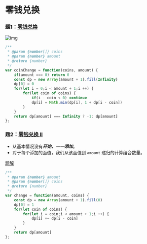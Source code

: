 # 零钱兑换

### 题1：[零钱兑换](https://leetcode-cn.com/problems/coin-change/)

![img](https://mmbiz.qpic.cn/mmbiz_png/map09icNxZ4mo8FONSnibO8wIRV6aBwGdXMW60mQnobpZ4pwmjGZYKwjhC8zA4ckTibQksLicrLWazpuMktVZxksmg/640?wx_fmt=png&tp=webp&wxfrom=5&wx_lazy=1&wx_co=1)

```javascript
/**
 * @param {number[]} coins
 * @param {number} amount
 * @return {number}
 */
var coinChange = function(coins, amount) {
    if(amount === 0) return 0
    const dp = new Array(amount + 1).fill(Infinity)
    dp[0] = 0
    for(let i = 0;i < amount + 1;i ++) {
        for(let coin of coins) {
            if(i - coin < 0) continue
            dp[i] = Math.min(dp[i], 1 + dp[i - coin])
        }
    }
    return dp[amount] === Infinity ? -1: dp[amount]
};
```

### 题2：[零钱兑换 II](https://leetcode-cn.com/problems/coin-change-2/)

- 从基本情况没有***开始，一一添加***。
- 对于每个添加的面值，我们从该面值到 `amount` 递归的计算组合数量。

[题解](https://leetcode-cn.com/problems/coin-change-2/solution/ling-qian-dui-huan-ii-by-leetcode/)

```javascript
/**
 * @param {number} amount
 * @param {number[]} coins
 * @return {number}
 */
var change = function(amount, coins) {
    const dp = new Array(amount + 1).fill(0)
    dp[0] = 1
    for(let coin of coins) {
        for(let i = coin;i < amount + 1;i ++) {
            dp[i] += dp[i - coin]
        }
    }
    return dp[amount]
};
```

